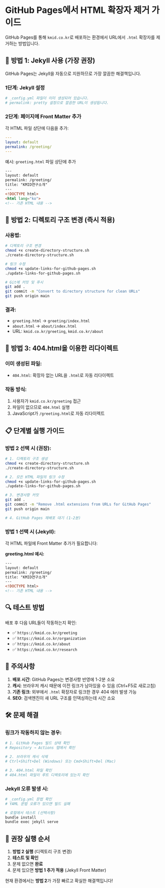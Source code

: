 # GitHub Pages에서 HTML 확장자 제거 가이드

GitHub Pages를 통해 `kmid.co.kr`로 배포하는 환경에서 URL에서 `.html` 확장자를 제거하는 방법입니다.

## 🎯 방법 1: Jekyll 사용 (가장 권장)

GitHub Pages는 Jekyll을 자동으로 지원하므로 가장 깔끔한 해결책입니다.

### 1단계: Jekyll 설정
```bash
# _config.yml 파일이 이미 생성되어 있습니다.
# permalink: pretty 설정으로 깔끔한 URL이 생성됩니다.
```

### 2단계: 페이지에 Front Matter 추가
각 HTML 파일 상단에 다음을 추가:

```yaml
---
layout: default
permalink: /greeting/
---
```

예시: `greeting.html` 파일 상단에 추가
```html
---
layout: default  
permalink: /greeting/
title: "KMID연구소개"
---
<!DOCTYPE html>
<html lang="ko">
<!-- 기존 HTML 내용 -->
```

## 🎯 방법 2: 디렉토리 구조 변경 (즉시 적용)

### 사용법:
```bash
# 디렉토리 구조 변경
chmod +x create-directory-structure.sh
./create-directory-structure.sh

# 링크 수정
chmod +x update-links-for-github-pages.sh  
./update-links-for-github-pages.sh

# Git에 커밋 및 푸시
git add .
git commit -m "Convert to directory structure for clean URLs"
git push origin main
```

### 결과:
- `greeting.html` → `greeting/index.html`
- `about.html` → `about/index.html`
- URL: `kmid.co.kr/greeting`, `kmid.co.kr/about`

## 🎯 방법 3: 404.html을 이용한 리다이렉트

### 이미 생성된 파일:
- `404.html`: 확장자 없는 URL을 `.html`로 자동 리다이렉트

### 작동 방식:
1. 사용자가 `kmid.co.kr/greeting` 접근
2. 파일이 없으므로 `404.html` 실행
3. JavaScript가 `/greeting.html`로 자동 리다이렉트

## 📋 단계별 실행 가이드

### 방법 2 선택 시 (권장):

```bash
# 1. 디렉토리 구조 생성
chmod +x create-directory-structure.sh
./create-directory-structure.sh

# 2. 모든 HTML 파일의 링크 수정
chmod +x update-links-for-github-pages.sh
./update-links-for-github-pages.sh

# 3. 변경사항 커밋
git add .
git commit -m "Remove .html extensions from URLs for GitHub Pages"
git push origin main

# 4. GitHub Pages 재배포 대기 (1-2분)
```

### 방법 1 선택 시 (Jekyll):

각 HTML 파일에 Front Matter 추가가 필요합니다:

**greeting.html 예시:**
```html
---
layout: default
permalink: /greeting/
title: "KMID연구소개"
---
<!DOCTYPE html>
<!-- 기존 HTML 내용 -->
```

## 🔍 테스트 방법

배포 후 다음 URL들이 작동하는지 확인:

- ✅ `https://kmid.co.kr/greeting`
- ✅ `https://kmid.co.kr/organization`  
- ✅ `https://kmid.co.kr/about`
- ✅ `https://kmid.co.kr/research`

## 📝 주의사항

1. **배포 시간**: GitHub Pages는 변경사항 반영에 1-2분 소요
2. **캐시**: 브라우저 캐시 때문에 이전 링크가 남아있을 수 있음 (Ctrl+F5로 새로고침)
3. **기존 링크**: 외부에서 `.html` 확장자로 링크한 경우 404 에러 발생 가능
4. **SEO**: 검색엔진이 새 URL 구조를 인덱싱하는데 시간 소요

## 🛠 문제 해결

### 링크가 작동하지 않는 경우:
```bash
# 1. GitHub Pages 빌드 상태 확인
# Repository → Actions 탭에서 확인

# 2. 브라우저 캐시 삭제
# Ctrl+Shift+Del (Windows) 또는 Cmd+Shift+Del (Mac)

# 3. 404.html 파일 확인
# 404.html 파일이 루트 디렉토리에 있는지 확인
```

### Jekyll 오류 발생 시:
```bash
# _config.yml 문법 확인
# YAML 문법 오류가 있으면 빌드 실패

# 로컬에서 테스트 (선택사항)
bundle install
bundle exec jekyll serve
```

## 🚀 권장 실행 순서

1. **방법 2 실행** (디렉토리 구조 변경)
2. **테스트 및 확인**
3. 문제 없으면 **완료**
4. 문제 있으면 **방법 1 추가 적용** (Jekyll Front Matter)

현재 환경에서는 **방법 2**가 가장 빠르고 확실한 해결책입니다! 